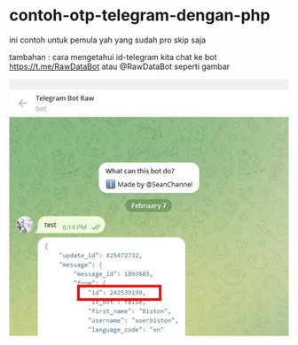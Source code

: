 # contoh-otp-telegram-dengan-php
ini contoh untuk pemula yah
yang sudah pro skip saja 

tambahan :
cara mengetahui id-telegram kita
chat ke bot https://t.me/RawDataBot atau @RawDataBot
seperti gambar

<img src = 'idtele.jpg'>
